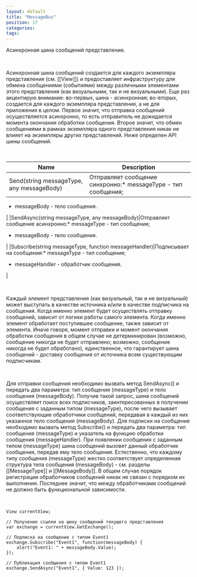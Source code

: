 ```yaml
---
layout: default
title: "MessageBus"
position: 17
categories: 
tags: 
---
```


Асинхронная шина сообщений представления.

 

Асинхронная шина сообщений создается для каждого экземпляра представления (см. [[View]]) и предоставляет инфраструктуру для обмена сообщениями (событиями) между различными элементами этого представления (как визуальными, так и не визуальными). Еще раз акцентирую внимание: во-первых, шина - асинхронная; во-вторых, создается для каждого экземпляра представления, а не для приложения в целом. Первое значит, что отправка сообщений осуществляется асинхронно, то есть отправитель не дожидается момента окончания обработки сообщения. Второе значит, что обмен сообщениями в рамках экземпляра одного представления никак не влияет на экземпляры других представлений. Ниже определен API шины сообщений.

   

|Name|Description|
|----|-----------|
|Send(string messageType, any messageBody)|Отправляет сообщение синхронно:* messageType - тип сообщения;
* messageBody - тело сообщения.

|
|SendAsync(string messageType, any messageBody)|Отправляет сообщение асинхронно:* messageType - тип сообщения;
* messageBody - тело сообщения.

|
|Subscribe(string messageType, function<any> messageHandler)|Подписывает на сообщения:* messageType - тип сообщения;
* messageHandler - обработчик сообщения.

|

 

Каждый элемент представления (как визуальный, так и не визуальный) может выступать в качестве источника и/или в качестве подписчика на сообщения. Когда именно элемент будет осуществлять отправку сообщений, зависит от логики работы самого элемента. Когда именно элемент обработает поступившее сообщение, также зависит от элемента. Иначе говоря, момент отправки и момент окончания обработки сообщения в общем случае не детерминирован (возможно, сообщение никогда не будет отправлено; возможно, сообщение никогда не будет обработано), единственное, что гарантирует шина сообщений - доставку сообщения от источника всем существующим подписчикам.

 

Для отправки сообщения необходимо вызвать метод SendAsync() и передать два параметра: тип сообщения (messageType) и тело сообщения (messageBody). Получив такой запрос, шина сообщений осуществляет поиск всех подписчиков, заинтересованных в получении сообщения с заданным типом (messageType), после чего вызывает соответствующие обработчики сообщений, передавая в каждый из них указанное тело сообщения (messageBody). Для подписки на сообщение необходимо вызвать метод Subscribe() и передать два параметра: тип сообщения (messageType) и указатель на функцию обработки сообщения (messageHandler). При появлении сообщения с заданным типом (messageType) шина сообщений вызовет данный обработчик сообщения, передав ему тело сообщения. Естественно, что каждому типу сообщения (messageType) жестко соответствует определенная структура тела сообщения (messageBody) - см. разделы [[MessageType]] и [[MessageBody]]. В общем случае порядок регистрации обработчиков сообщений никак не связан с порядком их выполнения. Последнее значит, что между обработчиками сообщений не должно быть функциональной зависимости.

 

```
View currentView;
 
// Получение ссылки на шину сообщений текущего представления
var exchange = currentView.GetExchange();
 
// Подписка на сообщение с типом Event1
exchange.Subscribe("Event1", function(messageBody) {
	alert("Event1: " + messageBody.Value);
});
 
// Публикация сообщения с типом Event1
exchange.SendAsync("Event1", { Value: 123 });
```

 

 

